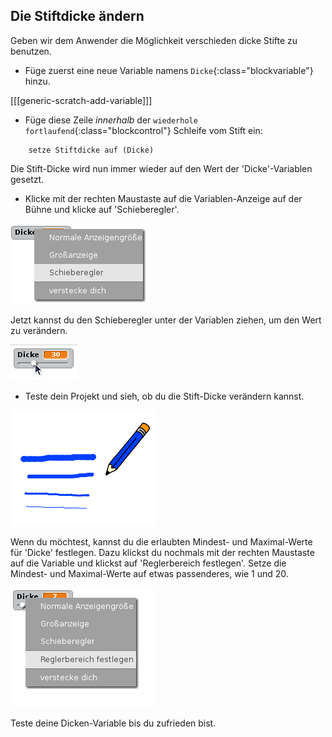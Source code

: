 ## Die Stiftdicke ändern

Geben wir dem Anwender die Möglichkeit verschieden dicke Stifte zu benutzen.

+ Füge zuerst eine neue Variable namens `Dicke`{:class="blockvariable"} hinzu.

[[[generic-scratch-add-variable]]]

+ Füge diese Zeile *innerhalb* der `wiederhole fortlaufend`{:class="blockcontrol"} Schleife vom Stift ein:

```blocks
    setze Stiftdicke auf (Dicke)
```

Die Stift-Dicke wird nun immer wieder auf den Wert der 'Dicke'-Variablen gesetzt.

+ Klicke mit der rechten Maustaste auf die Variablen-Anzeige auf der Bühne und klicke auf 'Schieberegler'.

![screenshot](images/paint-slider.png)

Jetzt kannst du den Schieberegler unter der Variablen ziehen, um den Wert zu verändern.

![screenshot](images/paint-slider-change.png)

+ Teste dein Projekt und sieh, ob du die Stift-Dicke verändern kannst.

![screenshot](images/paint-width-test.png)

Wenn du möchtest, kannst du die erlaubten Mindest- und Maximal-Werte für 'Dicke' festlegen. Dazu klickst du nochmals mit der rechten Maustaste auf die Variable und klickst auf 'Reglerbereich festlegen'. Setze die Mindest- und Maximal-Werte auf etwas passenderes, wie 1 und 20.

![screenshot](images/paint-slider-max.png)

Teste deine Dicken-Variable bis du zufrieden bist.
